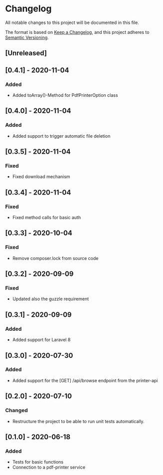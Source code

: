 # Changelog
All notable changes to this project will be documented in this file.

The format is based on [Keep a Changelog](https://keepachangelog.com/en/1.0.0/),
and this project adheres to [Semantic Versioning](https://semver.org/spec/v2.0.0.html).

## [Unreleased]

## [0.4.1] - 2020-11-04
### Added
- Added toArray()-Method for PdfPrinterOption class

## [0.4.0] - 2020-11-04
### Added
- Added support to trigger automatic file deletion

## [0.3.5] - 2020-11-04
### Fixed
- Fixed download mechanism

## [0.3.4] - 2020-11-04
### Fixed
- Fixed method calls for basic auth

## [0.3.3] - 2020-10-04
### Fixed
- Remove composer.lock from source code

## [0.3.2] - 2020-09-09
### Fixed
- Updated also the guzzle requirement

## [0.3.1] - 2020-09-09
### Added
- Added support for Laravel 8

## [0.3.0] - 2020-07-30
### Added
- Added support for the [GET] /api/browse endpoint from the printer-api

## [0.2.0] - 2020-07-10
### Changed
- Restructure the project to be able to run unit tests automatically.

## [0.1.0] - 2020-06-18
### Added
- Tests for basic functions
- Connection to a pdf-printer service


